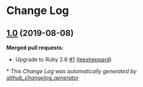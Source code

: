 # Change Log

## [1.0](https://github.com/railsgirlssydney/rails-girls-events/tree/1.0) (2019-08-08)
**Merged pull requests:**

- Upgrade to Ruby 2.6 [\#1](https://github.com/railsgirlssydney/rails-girls-events/pull/1) ([leesheppard](https://github.com/leesheppard))



\* *This Change Log was automatically generated by [github_changelog_generator](https://github.com/skywinder/Github-Changelog-Generator)*
